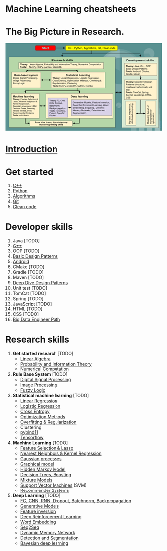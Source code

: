 # Machine Learning cheatsheets

# The Big Picture in Research.

![](./images/The_Big_Picture_in_Research.svg "The Big Picture")

# [**Introduction**](01_Introduction.md)

# **Get started**

1. [C++](https://www.notion.so/ideasbox/C-612821ddaa2b4f59b14ac93a7cbcf928)
2. [Python](https://www.notion.so/ideasbox/Python-e602ce66477642c9b5b245704e6cd386)
3. [Algorithms](https://www.notion.so/ideasbox/Algorithms-5624a4c3ba124151a66b5dba1944de76)
4. [Git](https://www.notion.so/ideasbox/Git-5fedcde8e0724758acf03dba9f20e55c)
5. [Clean code](https://www.notion.so/ideasbox/Clean-Code-1528cf41e0ce4a4cace7f1081e2336c6)

# **Developer skills**

1. Java [TODO]
2. [C++](https://www.notion.so/ideasbox/C-612821ddaa2b4f59b14ac93a7cbcf928)
3. OOP [TODO]
4. [Basic Design Patterns](https://www.notion.so/ideasbox/Basic-Design-Patterns-60543b66501443b68ed952028d9ebed8)
5. [Android](https://www.notion.so/ideasbox/Android-8e776458c7024f06b5552290c34f2391)
6. CMake [TODO]
7. Gradle [TODO]
8. Maven [TODO]
9. [Deep Dive  Design Patterns](https://www.notion.so/ideasbox/Deep-Dive-Design-Patterns-2177fec1095e4503aa6bcdd690dc861b)
10. Unit test [TODO]
11. TomCat [TODO]
12. Spring [TODO]
13. JavaScript [TODO]
14. HTML [TODO]
15. CSS [TODO]
16. [Big Data Engineer Path](https://www.notion.so/ideasbox/Big-Data-Engineer-Path-b072c0a9de0f4cbea9feeba97b48032a)

# **Research skills**

1. **Get started research** [TODO]
    - [Linear Algebra](https://www.notion.so/ideasbox/Linear-Algebra-26c6fe5dc62545658664a0419c2f2f77)
    - [Probability and Information Theory](https://www.notion.so/ideasbox/Probability-and-Information-Theory-a67ec2ba7a904f31bf1efce4f3ec509c)
    - [Numerical Computation](https://www.notion.so/ideasbox/Numerical-Computation-a0f5bd83d1fe4589918c609e43c63ccd)
2. **Rule Base System** [TODO]
    - [Digital Signal Processing](https://www.notion.so/ideasbox/Digital-Signal-Processing-58243d25e39b4aa7a2307272b9341fd0)
    - [Image Processing](https://www.notion.so/ideasbox/Image-Processing-f18d47416d744a51b4de874c9565cf11)
    - [Fuzzy Logic](https://www.notion.so/ideasbox/Fuzzy-Logic-c371692f3cfb4d10818669c0244b7115)
3. **Statistical machine learning** [TODO]
    - [Linear Regression](https://www.notion.so/ideasbox/Linear-Regression-5a63eea8cb6440a89d51d19695803e29)
    - [Logistic Regression](https://www.notion.so/ideasbox/Logistic-Regression-a83ff3aa5ea440f880476943a91b51dc)
    - [Cross Entropy](https://www.notion.so/ideasbox/Cross-Entropy-80287c6613ff417faf8de71c1a32fa81)
    - [Optimization Methods](https://www.notion.so/ideasbox/SGD-f6a694af47f94217a16d6950fd9813a1)
    - [Overfitting & Regularization](https://www.notion.so/ideasbox/Overfitting-Regularization-24cbafcaee6645ec92352d53f341cea6)
    - [Clustering](https://www.notion.so/ideasbox/Clustering-e5d21188bd6f4a269bf630c645f84577)
    - [pybind11](https://www.notion.so/ideasbox/pybind11-69977e341d8c4696a069a9eb21808b69)
    - [Tensorflow](https://www.notion.so/ideasbox/Tensorflow-de4d05fac8c4401fa4aeb52a444e1805)
4. **Machine Learning** [TODO]
    - [Feature Selection & Lasso](https://www.notion.so/ideasbox/Feature-Selection-Lasso-79139d52b381465cab0ebd89eeb65bc4)
    - [Nearest Neighbors & Kernel Regression](https://www.notion.so/ideasbox/Nearest-Neighbors-Kernel-Regression-7754d003103c40a98bcf2b1808309082)
    - [Gaussian processes](https://www.notion.so/ideasbox/Gaussian-processes-1b712076a512406da12c676df5c5962e)
    - [Graphical model](https://www.notion.so/ideasbox/Graphical-model-e9d73058accb42fb934039143c144498)
    - [Hidden Markov Model](https://www.notion.so/ideasbox/Hidden-Markov-Model-8e55ce3cbf0c4827a8f39f1c2f329ae2)
    - [Decision Trees, Boosting](https://www.notion.so/ideasbox/Decision-Trees-Boosting-8a29e60e78704938b68cbf296638fdfb)
    - [Mixture Models](https://www.notion.so/ideasbox/Mixture-Models-3260e541958c4bec8c66798756ea2d79)
    - [Support Vector Machines](https://www.notion.so/ideasbox/Support-Vector-Machines-c66b03de8b4a49dca568c8ca673ec370) (SVM)
    - [Recommender Systems](https://www.notion.so/ideasbox/Recommender-Systems-89c0649c74cb41d98e01f7e1a3946879)
5. **Deep Learning** [TODO]
    - [FC, CNN, RNN, Dropout, Batchnorm, Backpropagation](https://www.notion.so/ideasbox/FC-CNN-RNN-Dropout-Batchnorm-Backpropagation-551bb47095574574a4162c09c983ec58)
    - [Generative Models](https://www.notion.so/ideasbox/Generative-Models-4da6d064b02f41fda3a32facf32d22ec)
    - [Feature inversion](https://www.notion.so/ideasbox/Feature-inversion-aa91ef2235bd482aa21f19e6c4b96af2)
    - [Deep Reinforcement Learning](https://www.notion.so/ideasbox/Deep-Reinforcement-Learning-75e649a8239e4cdbbcb695fce9340ee1)
    - [Word Embedding](https://www.notion.so/ideasbox/Word-Embedding-ee311c03c74b416c99cea5cde8ca40b1)
    - [Seq2Seq](https://www.notion.so/ideasbox/Seq2Seq-d0220eef3495471daad385f92beac538)
    - [Dynamic Memory Network](https://www.notion.so/ideasbox/Dynamic-Memory-Network-32b59e03def54506a0406d053b22e09f)
    - [Detection and Segmentation](https://www.notion.so/ideasbox/Detection-and-Segmentation-407e17ab92e34afa80ad6dd6d82d9365)
    - [Bayesian deep learning](https://www.notion.so/ideasbox/Bayesian-deep-learning-a900bc1a1afa4fe4aeed5c41bc93239e)
